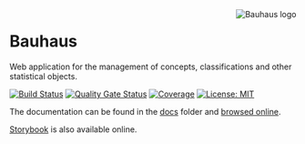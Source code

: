 <img align="right" src="docs/img/bauhaus-logo.png" alt="Bauhaus logo"/>

# Bauhaus

Web application for the management of concepts, classifications and other statistical objects.

[![Build Status](https://travis-ci.org/InseeFr/Bauhaus.svg?branch=master)](https://travis-ci.org/InseeFr/Bauhaus)
[![Quality Gate Status](https://sonarcloud.io/api/project_badges/measure?project=InseeFr_Bauhaus&metric=alert_status)](https://sonarcloud.io/dashboard?id=InseeFr_Bauhaus)
[![Coverage](https://sonarcloud.io/api/project_badges/measure?project=InseeFr_Bauhaus&metric=coverage)](https://sonarcloud.io/dashboard?id=InseeFr_Bauhaus)
[![License: MIT](https://img.shields.io/badge/License-MIT-blue.svg)](https://opensource.org/licenses/MIT)

The documentation can be found in the [docs](https://github.com/InseeFr/Bauhaus/tree/master/docs) folder and [browsed online](https://inseefr.github.io/Bauhaus).

[Storybook](https://inseefr.github.io/Bauhaus/storybook) is also available online.

